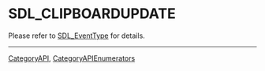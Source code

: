 # SDL_CLIPBOARDUPDATE

Please refer to [SDL_EventType](SDL_EventType) for details.

----
[CategoryAPI](CategoryAPI), [CategoryAPIEnumerators](CategoryAPIEnumerators)

